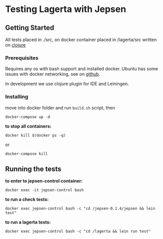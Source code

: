 # Testing Lagerta with Jepsen

## Getting Started
All tests placed in ./src, on docker container placed in /lagerta/src
written on [clojure](https://clojure.org/)

### Prerequisites
Requires any os with bash support and installed docker.
Ubuntu has some issues with docker networking,
see on [github](https://github.com/moby/moby/issues/1809).

In development we use clojure plugin for IDE and Leiningen.

### Installing
move into docker folder and 
run `build.sh` script, then
```
docker-compose up -d
```
**to stop all containers:**
```
docker kill $(docker ps -q)
```
or
```
docker-compose kill
```

## Running the tests
**to enter to jepsen-control container:**
```
docker exec -it jepsen-control bash
```
**to run a check tests:**
```
docker exec jepsen-control bash -c "cd /jepsen-0.1.4/jepsen && lein test"
```
**to run a lagerta tests:**
```
docker exec jepsen-control bash -c "cd /lagerta && lein run test"
```